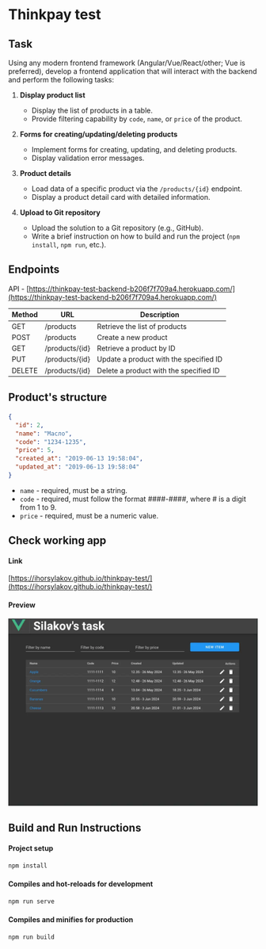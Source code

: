 # Thinkpay test

## Task

Using any modern frontend framework (Angular/Vue/React/other; Vue is preferred), develop a frontend application that will interact with the backend and perform the following tasks:

1. **Display product list**
   - Display the list of products in a table.
   - Provide filtering capability by `code`, `name`, or `price` of the product.

2. **Forms for creating/updating/deleting products**
   - Implement forms for creating, updating, and deleting products.
   - Display validation error messages.

3. **Product details**
   - Load data of a specific product via the `/products/{id}` endpoint.
   - Display a product detail card with detailed information.

4. **Upload to Git repository**
   - Upload the solution to a Git repository (e.g., GitHub).
   - Write a brief instruction on how to build and run the project (`npm install`, `npm run`, etc.).

## Endpoints

API - [https://thinkpay-test-backend-b206f7f709a4.herokuapp.com/](https://thinkpay-test-backend-b206f7f709a4.herokuapp.com/)

| Method  | URL             | Description                                |
|---------|-----------------|--------------------------------------------|
| GET     | /products       | Retrieve the list of products              |
| POST    | /products       | Create a new product                       |
| GET     | /products/{id}  | Retrieve a product by ID                   |
| PUT     | /products/{id}  | Update a product with the specified ID     |
| DELETE  | /products/{id}  | Delete a product with the specified ID     |

## Product's structure

```json
{
  "id": 2,
  "name": "Масло",
  "code": "1234-1235",
  "price": 5,
  "created_at": "2019-06-13 19:58:04",
  "updated_at": "2019-06-13 19:58:04"
}
```

- `name` - required, must be a string.
- `code` - required, must follow the format ####-####, where # is a digit from 1 to 9.
- `price` - required, must be a numeric value.

## Check working app

#### Link

[https://ihorsylakov.github.io/thinkpay-test/](https://ihorsylakov.github.io/thinkpay-test/)

#### Preview

![App preview](https://raw.githubusercontent.com/IhorSylakov/IhorSylakov/main/repo-previews/thinkpay-test.webp)

## Build and Run Instructions

#### Project setup
```sh
npm install
```

#### Compiles and hot-reloads for development
```sh
npm run serve
```

#### Compiles and minifies for production
```sh
npm run build
```
